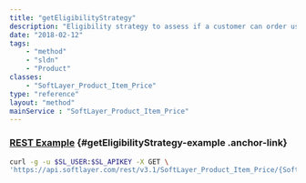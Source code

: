 ```yaml
---
title: "getEligibilityStrategy"
description: "Eligibility strategy to assess if a customer can order using this price."
date: "2018-02-12"
tags:
    - "method"
    - "sldn"
    - "Product"
classes:
    - "SoftLayer_Product_Item_Price"
type: "reference"
layout: "method"
mainService : "SoftLayer_Product_Item_Price"
---
```


### [REST Example](#getEligibilityStrategy-example) <a href="/article/rest/"><i class="fas fa-question"></i></a> {#getEligibilityStrategy-example .anchor-link} 
```bash
curl -g -u $SL_USER:$SL_APIKEY -X GET \
'https://api.softlayer.com/rest/v3.1/SoftLayer_Product_Item_Price/{SoftLayer_Product_Item_PriceID}/getEligibilityStrategy'
```
